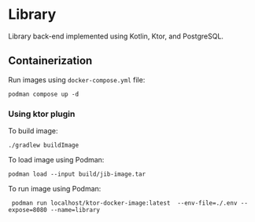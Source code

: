 # Library

Library back-end implemented using Kotlin, Ktor, and PostgreSQL.

## Containerization

Run images using `docker-compose.yml` file:

```shell
podman compose up -d
```

### Using ktor plugin

To build image:

```shell
./gradlew buildImage
```

To load image using Podman:

```shell
podman load --input build/jib-image.tar
```

To run image using Podman:

````shell
 podman run localhost/ktor-docker-image:latest  --env-file=./.env --expose=8080 --name=library
````